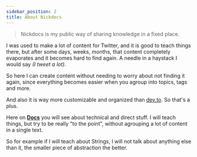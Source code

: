 ```yaml
---
sidebar_position: 2
title: About Nickdocs
---
```


> Nickdocs is my public way of sharing knowledge in a fixed place.

I was used to make a lot of content for Twitter, and it is good to teach things there, but after some days, weeks, months, that content completely evaporates and it becomes hard to find again. A needle in a haystack I would say *(I tweet a lot)*.

So here I can create content without needing to worry about not finding it again, since everything becomes easier when you agroup into topics, tags and more.

And also it is way more customizable and organized than [dev.to](https://dev.to/nickgabe). So that's a plus.

Here on [**Docs**](/docs/category/introduction) you will see about technical and direct stuff. I will teach things, but try to be really "to the point", without agrouping a lot of content in a single text.

So for example if I will teach about Strings, I will not talk about anything else than it, the smaller piece of abstraction the better.